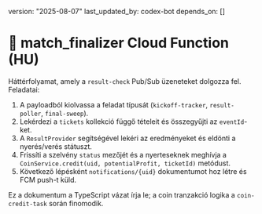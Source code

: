 version: "2025-08-07"
last_updated_by: codex-bot
depends_on: []

# 🧮 match_finalizer Cloud Function (HU)

Háttérfolyamat, amely a `result-check` Pub/Sub üzeneteket dolgozza fel. Feladatai:

1. A payloadból kiolvassa a feladat típusát (`kickoff-tracker`, `result-poller`, `final-sweep`).
2. Lekérdezi a `tickets` kollekció függő tételeit és összegyűjti az `eventId`-ket.
3. A `ResultProvider` segítségével lekéri az eredményeket és eldönti a nyerés/verés státuszt.
4. Frissíti a szelvény `status` mezőjét és a nyerteseknek meghívja a `CoinService.credit(uid, potentialProfit, ticketId)` metódust.
5. Következő lépésként `notifications/{uid}` dokumentumot hoz létre és FCM push-t küld.

Ez a dokumentum a TypeScript vázat írja le; a coin tranzakció logika a `coin-credit-task` során finomodik.
